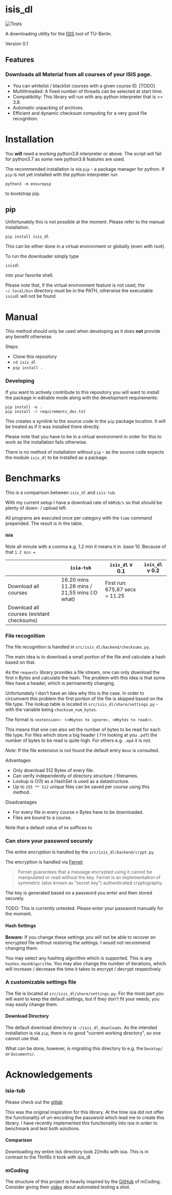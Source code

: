 # isis_dl

![Tests](https://github.com/Emily3403/isis_dl/actions/workflows/tests.yml/badge.svg)

A downloading utility for the [ISIS](https://isis.tu-berlin.de/) tool of TU-Berlin.

Version 0.1

## Features

### Downloads all Material from all courses of your ISIS page.

- You can whitelist / blacklist courses with a given course ID. [TODO]
- Multithreaded: A fixed number of threads can be selected at start time.
- Compatibility: This library will run with any python interpreter that is >= 3.8.
- Automatic unpacking of archives.
- Efficient and dynamic checksum computing for a very good file recognition.

# Installation

You **will** need a working python3.8 interpreter or above. The script will fail for python3.7 as some new python3.8
features are used.

The recommended installation is via `pip` - a package manager for python. If `pip` is not yet installed with the python
interpreter run

```shell
python3 -m ensurepip
```

to bootstrap pip.

## pip

Unfortunately this is not possible at the moment. Please refer to the manual installation.

```shell
pip install isis_dl
```

This can be either done in a virtual environment or globally (even with root).

To run the downloader simply type

```shell
isisdl
```

into your favorite shell.

Please note that, if the virtual environment feature is not used, the `~/.local/bin` directory must be in the PATH,
otherwise the executable `isisdl` will not be found.

# Manual

This method should only be used when developing as it does **not** provide any benefit otherwise.

[comment]: <> (TODO: Enum)
Steps:

- Clone this repository
- `cd isis_dl`
- `pip install .`

### Developing

If you want to actively contribute to this repository you will want to install the package in editable mode along with
the development requirements:

```shell
pip install -e .
pip install -r requirements_dev.txt
```

This creates a symlink to the source code in the `pip` package location. It will be treated as if it was installed there
directly.

Please note that you have to be in a virtual environment in order for this to work as the installation fails otherwise.

There is no method of installation without `pip` - as the source code expects the module `isis_dl` to be installed as a
package.

# Benchmarks

This is a comparison between `isis_dl` and `isis-tub`.

[comment]: <> (In order to achieve a fair comparison both programs are limited to `50MiB/s` download rate and `10MiB/s` upload rate.)
With my current setup I have a download rate of `66MiB/s` so that should be plenty of down- / upload left.

All programs are executed once per category with the `time` command prepended. The result is in the table.

#### isia

Note all minute with a comma e.g. 1.2 min it means it in .base 10. Because of that `1.2 min =` 


|                       | `isia-tub` | `isis_dl` v 0.1 | `isis_dl` v 0.2 |
|-----------------------|------------|-----------------|-----------------|
| Download all courses  | 16.20 mins 11.26 mins / 21,55 mins  (:O what)  | First run: 675,87 secs = 11.25  
| Download all courses (existant checksums)  |            |                 |                 |

### File recognition

The file recognition is handled in `src/isis_dl/backend/checksums.py`.

The main idea is to download a small portion of the file and calculate a hash based on that.

As the `requests` library provides a file stream, one can only download the first n Bytes and calculate the hash. The
problem with this idea is that some files have a header, which is permanently changing.

Unfortunately I don't have an idea why this is the case. In order to circumvent this problem the first portion of the
file is skipped based on the file type. The lookup table is located in `src/isis_dl/share/settings.py` - with the
variable being `checksum_num_bytes`.

The format is `<extension>: (<#bytes to ignore>, <#bytes to read>)`.

This means that one can also set the number of bytes to be read for each file type. For files which store a big header (
I'm looking at you `.pdf`) the number of bytes to be read is quite high. For others e.g. `.mp4` it is not.

*Note*: If the file extension is not found the default entry `None` is consulted.

Advantages

- Only download 512 Bytes of every file.
- Can verify independently of directory structure / filenames.
- Lookup is O(1) as a HashSet is used as a datastructure.
- Up to `255 ** 512` unique files can be saved per course using this method.

Disadvantages

- For every file in every course x Bytes have to be downloaded.
- Files are bound to a course.

Note that a default value of `64` suffices to

### Can store your password securely

The entire encryption is handled by the `src/isis_dl/backend/crypt.py`.

The encryption is handled via [Fernet](https://cryptography.io/en/latest/fernet/)
> Fernet guarantees that a message encrypted using it cannot be manipulated or read without the key.
> Fernet is an implementation of symmetric (also known as “secret key”) authenticated cryptography.

The key is generated based on a password you enter and then stored securely.

TODO: This is currently untested. Please enter your password manually for the moment.

#### Hash Settings

**Beware:** If you change these settings you will not be able to recover an encrypted file without restoring the
settings. I would not recommend changing them.

You may select any hashing algorithm which is supported. This is any `hashes.HashAlgorithm`. You may also change the
number of iterations, which will increase / decrease the time it takes to encrypt / decrypt respectively.

### A customizable settings file

The file is located at `src/isis_dl/share/settings.py`. For the most part you will want to keep the default settings,
but if they don't fit your needs, you may easily change them.

#### Download Directory

The default download directory is `~/isis_dl_downloads`. As the intended installation is via `pip`, there is no good
"current working directory", so one cannot use that.

What can be done, however, is migrating this directory to e.g. the `Desktop/` or `Documents/`.

# Acknowledgements

### isia-tub

Please check out the [gitlab](https://git.tu-berlin.de/freddy1404/isia-tub)

This was the original inspiration for this library. At the time isia did not offer the functionality of uri-encoding the
password which lead me to create this library. I have recently implemented this functionality into isia in order to
benchmark and test both solutions.

#### Comparison

Downloading my entire isis directory took 22m8s with isia. This is in contrast to the 11m16s it took with isis_dl

### mCoding

The structure of this project is heavily inspired by the
[GitHub](https://github.com/mCodingLLC/SlapThatLikeButton-TestingStarterProject) of mCoding. Consider giving their
[video](https://www.youtube.com/watch?v=DhUpxWjOhME) about automated testing a shot.

